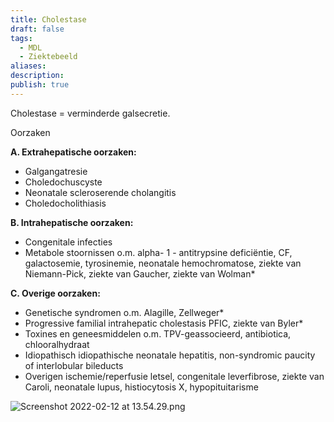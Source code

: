 ```yaml
---
title: Cholestase
draft: false
tags:
  - MDL
  - Ziektebeeld
aliases: 
description: 
publish: true
---
```


Cholestase = verminderde galsecretie.

Oorzaken

**A. Extrahepatische oorzaken:**

- Galgangatresie
- Choledochuscyste
- Neonatale scleroserende cholangitis
- Choledocholithiasis

**B. Intrahepatische oorzaken:**

- Congenitale infecties
- Metabole stoornissen o.m. alpha- 1 - antitrypsine deficiëntie, CF, galactosemie, tyrosinemie, neonatale hemochromatose, ziekte van Niemann-Pick, ziekte van Gaucher, ziekte van Wolman*

**C. Overige oorzaken:**

- Genetische syndromen o.m. Alagille, Zellweger*
- Progressive familial intrahepatic cholestasis PFIC, ziekte van Byler*
- Toxines en geneesmiddelen o.m. TPV-geassocieerd, antibiotica, chlooralhydraat
- Idiopathisch idiopathische neonatale hepatitis, non-syndromic paucity of interlobular bileducts
- Overigen ischemie/reperfusie letsel, congenitale leverfibrose, ziekte van Caroli, neonatale lupus, histiocytosis X, hypopituitarisme

![Screenshot 2022-02-12 at 13.54.29.png](Screenshot_2022-02-12_at_13.54.29.png)